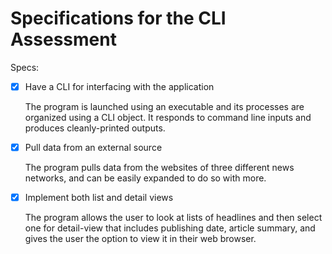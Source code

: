 # Specifications for the CLI Assessment

Specs:
- [x] Have a CLI for interfacing with the application

  The program is launched using an executable and its processes are organized using a CLI object.  It responds to command line inputs and produces cleanly-printed outputs.

- [X] Pull data from an external source

  The program pulls data from the websites of three different news networks, and can be easily expanded to do so with more.

- [X] Implement both list and detail views

  The program allows the user to look at lists of headlines and then select one for detail-view that includes publishing date, article summary, and gives the user the option to view it in their web browser.
